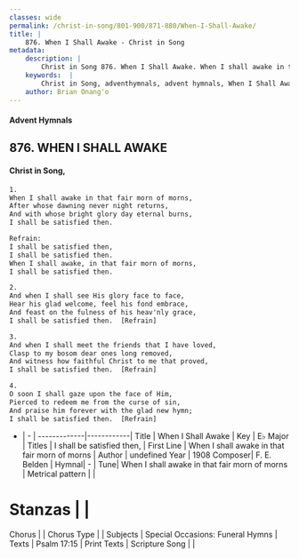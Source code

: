 ```yaml
---
classes: wide
permalink: /christ-in-song/801-900/871-880/When-I-Shall-Awake/
title: |
    876. When I Shall Awake - Christ in Song
metadata:
    description: |
        Christ in Song 876. When I Shall Awake. When I shall awake in that fair morn of morns, After whose dawning never night returns, And with whose bright glory day eternal burns, I shall be satisfied then. 
    keywords:  |
        Christ in Song, adventhymnals, advent hymnals, When I Shall Awake, When I shall awake in that fair morn of morns. I shall be satisfied then,
    author: Brian Onang'o
---
```


#### Advent Hymnals
## 876. WHEN I SHALL AWAKE
####  Christ in Song,

```txt
1.
When I shall awake in that fair morn of morns,
After whose dawning never night returns,
And with whose bright glory day eternal burns,
I shall be satisfied then.

Refrain:
I shall be satisfied then,
I shall be satisfied then.
When I shall awake, in that fair morn of morns,
I shall be satisfied then.

2.
And when I shall see His glory face to face,
Hear his glad welcome, feel his fond embrace,
And feast on the fulness of his heav'nly grace,
I shall be satisfied then.  [Refrain]

3.
And when I shall meet the friends that I have loved,
Clasp to my bosom dear ones long removed,
And witness how faithful Christ to me that proved,
I shall be satisfied then.  [Refrain]

4.
O soon I shall gaze upon the face of Him,
Pierced to redeem me from the curse of sin,
And praise him forever with the glad new hymn;
I shall be satisfied then.  [Refrain]


```

- |   -  |
-------------|------------|
Title | When I Shall Awake |
Key | E♭ Major |
Titles | I shall be satisfied then, |
First Line | When I shall awake in that fair morn of morns |
Author | undefined
Year | 1908
Composer| F. E. Belden |
Hymnal|  - |
Tune| When I shall awake in that fair morn of morns |
Metrical pattern | |
# Stanzas |  |
Chorus |  |
Chorus Type |  |
Subjects | Special Occasions: Funeral Hymns |
Texts | Psalm 17:15 |
Print Texts | 
Scripture Song |  |
    
